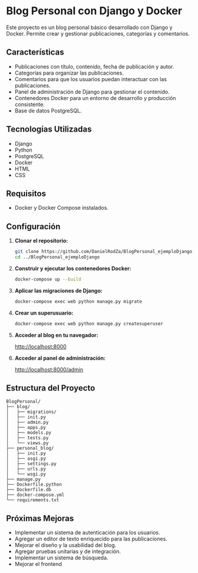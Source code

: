 # Blog Personal con Django y Docker

Este proyecto es un blog personal básico desarrollado con Django y Docker. Permite crear y gestionar publicaciones, categorías y comentarios.

## Características

* Publicaciones con título, contenido, fecha de publicación y autor.
* Categorías para organizar las publicaciones.
* Comentarios para que los usuarios puedan interactuar con las publicaciones.
* Panel de administración de Django para gestionar el contenido.
* Contenedores Docker para un entorno de desarrollo y producción consistente.
* Base de datos PostgreSQL.

## Tecnologías Utilizadas

* Django
* Python
* PostgreSQL
* Docker
* HTML
* CSS

## Requisitos

* Docker y Docker Compose instalados.

## Configuración

1.  **Clonar el repositorio:**

    ```bash
    git clone https://github.com/DanielRodZa/BlogPersonal_ejemploDjango.git
    cd ../BlogPersonal_ejemploDjango
    ```

2.  **Construir y ejecutar los contenedores Docker:**

    ```bash
    docker-compose up --build
    ```

3.  **Aplicar las migraciones de Django:**

    ```bash
    docker-compose exec web python manage.py migrate
    ```

4.  **Crear un superusuario:**

    ```bash
    docker-compose exec web python manage.py createsuperuser
    ```

5.  **Acceder al blog en tu navegador:**

    [http://localhost:8000](http://localhost:8000)

6.  **Acceder al panel de administración:**

    [http://localhost:8000/admin](http://localhost:8000/admin)

## Estructura del Proyecto

```
BlogPersonal/
├── blog/
│   ├── migrations/
│   ├── init.py
│   ├── admin.py
│   ├── apps.py
│   ├── models.py
│   ├── tests.py
│   └── views.py
├── personal_blog/
│   ├── init.py
│   ├── asgi.py
│   ├── settings.py
│   ├── urls.py
│   └── wsgi.py
├── manage.py
├── Dockerfile.python
├── Dockerfile.db
├── docker-compose.yml
└── requirements.txt
```

## Próximas Mejoras

* Implementar un sistema de autenticación para los usuarios.
* Agregar un editor de texto enriquecido para las publicaciones.
* Mejorar el diseño y la usabilidad del blog.
* Agregar pruebas unitarias y de integración.
* Implementar un sistema de búsqueda.
* Mejorar el frontend